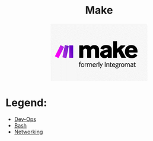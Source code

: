 <div align="center">

# **Make**

![DevOps](pic/make_logo.gif)
</div>

# Legend:

   * [Dev-Ops](devops/README.md)
   * [Bash](bash/README.md)
   * [Networking](networking/README.md)
